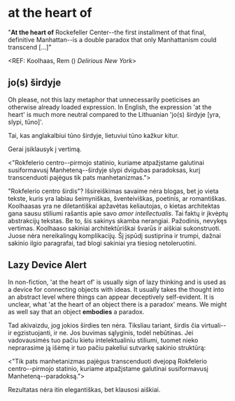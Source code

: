 # at the heart of
  
"**At the heart of** Rockefeller Center--the first installment of that final, definitive Manhattan--is a double paradox that only Manhattanism could transcend [...]"
  
<REF: Koolhaas, Rem () *Delirious New York*>
  
## jo(s) širdyje

Oh please, not this lazy metaphor that unnecessarily poeticises an otherwise already loaded expression. In English, the expression 'at the heart' is much more neutral compared to the Lithuanian 'jo(s) širdyje [yra, slypi, tūno]'. 
  
Tai, kas anglakalbiui tūno širdyje, lietuviui tūno kažkur kitur.
  
Gerai įsiklausyk į vertimą.
  
<"Rokfelerio centro--pirmojo statinio, kuriame atpažįstame galutinai susiformavusį Manheteną--širdyje slypi dvigubas paradoksas, kurį transcenduoti pajėgus tik pats manhetanizmas.">

"Rokfelerio centro širdis"? Išsireiškimas savaime nėra blogas, bet jo vieta tekste, kuris yra labiau šeimyniškas, šventeiviškas, poetinis, ar romantiškas. Koolhaasas yra ne diletantiškai apžavėtas keliautojas, o kietas architektas gana sausu stiliumi rašantis apie savo *amor intellectualis*. Tai faktų ir įkvėptų abstrakcijų tekstas. Be to, šis sakinys skamba nerangiai. Pažodinis, nevykęs vertimas. Koolhaaso sakiniai architektūriškai švarūs ir aiškiai sukonstruoti. Juose nėra nereikalingų komplikacijų. Šį įspūdį sustiprina ir trumpi, dažnai sakinio ilgio paragrafai, tad blogi sakiniai yra tiesiog netoleruotini.
  
  
## Lazy Device Alert
  
In non-fiction, 'at the heart of' is usually sign of lazy thinking and is used as a device for connecting objects with ideas. It usually takes the thought into an abstract level where things can appear deceptively self-evident. It is unclear, what 'at the heart of an object there is a paradox' means. We might as well say that an object **embodies** a paradox. 
  
Tad akivaizdu, jog jokios širdies ten nėra. Tiksliau tariant, širdis čia virtuali--ir egzistuojanti, ir ne. Jos buvimas sąlyginis, todėl nebūtinas. Jei vadovausimės tuo pačiu kietu intelektualiniu stiliumi, tuomet nieko neprarasime ją išėmę ir tuo pačiu pakeliui sutvarkę sakinio struktūrą:

<"Tik pats manhetanizmas pajėgus transcenduoti dvejopą Rokfelerio centro--pirmojo statinio, kuriame atpažįstame galutinai susiformavusį Manheteną--paradoksą.">

Rezultatas nėra itin elegantiškas, bet klausosi aiškiai. 
